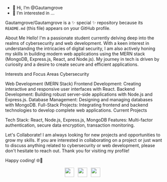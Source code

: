 - 👋 Hi, I’m @Gautamgrove
- 👀 I’m interested in ...

Gautamgrove/Gautamgrove is a ✨ special ✨ repository because its `README.md` (this file) appears on your GitHub profile.

About Me
Hello! I'm a passionate student currently delving deep into the realms of cybersecurity and web development. With a keen interest in understanding the intricacies of digital security, I am also actively honing my skills in building modern web applications using the MERN stack (MongoDB, Express.js, React, and Node.js). My journey in tech is driven by curiosity and a desire to create secure and efficient applications.

Interests and Focus Areas
Cybersecurity

Web Development (MERN Stack)
Frontend Development: Creating interactive and responsive user interfaces with React.
Backend Development: Building robust server-side applications with Node.js and Express.js.
Database Management: Designing and managing databases with MongoDB.
Full-Stack Projects: Integrating frontend and backend technologies to develop complete web applications.
Current Projects

Tech Stack: React, Node.js, Express.js, MongoDB
Features: Multi-factor authentication, secure data encryption, transaction monitoring.

Let's Collaborate!
I am always looking for new projects and opportunities to grow my skills. If you are interested in collaborating on a project or just want to discuss anything related to cybersecurity or web development, please don't hesitate to reach out.
Thank you for visiting my profile!

Happy coding! 🌐🔐

<p align='center'>
<a href="https://www.linkedin.com/in/gautamgrover259/"><img height="30" src="https://raw.githubusercontent.com/trinwin/trinwin/master/icons/linkedin.png?raw=true"></a>&nbsp;&nbsp;
<a href="https://x.com/Gautamgrover259"><img height="30" src="https://raw.githubusercontent.com/trinwin/trinwin/master/icons/twitter.png?raw=true"></a>&nbsp;&nbsp;
<a href="https://instagram.com/gautamgrover259"><img height="30" src="https://raw.githubusercontent.com/trinwin/trinwin/master/icons/instagram.png?raw=true"></a>&nbsp;&nbsp;
